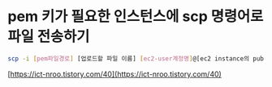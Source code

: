 # pem 키가 필요한 인스턴스에 scp 명령어로 파일 전송하기

```bash
scp -i [pem파일경로] [업로드할 파일 이름] [ec2-user계정명]@[ec2 instance의 public DNS]:~/[경로]
```

[https://ict-nroo.tistory.com/40](https://ict-nroo.tistory.com/40)